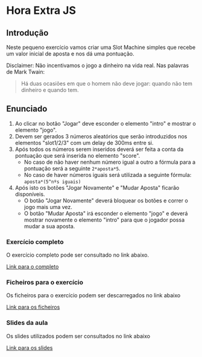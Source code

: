 # Hora Extra JS

## Introdução

Neste pequeno exercício vamos criar uma Slot Machine simples que recebe um valor inicial de aposta e nos dá uma pontuação.

Disclaimer: Não incentivamos o jogo a dinheiro na vida real. Nas palavras de Mark Twain:
> Há duas ocasiões em que o homem não deve jogar: quando não tem dinheiro e quando tem.

## Enunciado

1. Ao clicar no botão "Jogar" deve esconder o elemento "intro" e mostrar o elemento "jogo".
2. Devem ser gerados 3 números aleatórios que serão introduzidos nos elementos "slot1/2/3" com um delay de 300ms entre si.
3. Após todos os números serem inseridos deverá ser feita a conta da pontuação que será inserida no elemento "score".
    - No caso de não haver nenhum número igual a outro a fórmula para a pontuação será a seguinte `2*aposta*5`.
    - No caso de haver números iguais será utilizada a seguinte fórmula: `aposta*(5^nºs iguais)`
4. Após isto os botões "Jogar Novamente" e "Mudar Aposta" ficarão disponíveis.
    - O botão "Jogar Novamente" deverá bloquear os botões e correr o jogo mais uma vez.
    - O botão "Mudar Aposta" irá esconder o elemento "jogo" e deverá mostrar novamente o elemento "intro" para que o jogador possa mudar a sua aposta.
    
### Exercício completo
O exercício completo pode ser consultado no link abaixo.

[Link para o completo](https://josueaosilverio.github.io/horaExtraJs18191/)

### Ficheiros para o exercício
Os ficheiros para o exercício podem ser descarregados no link abaixo

[Link para os ficheiros](https://drive.google.com/open?id=121p-xa__6T4wiGLFGMHAlvxPzJZmNl9K)

### Slides da aula
Os slides utilizados podem ser consultados no link abaixo

[Link para os slides](https://slides.com/josuesilverio/hora-extra-js)

